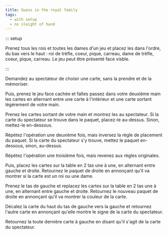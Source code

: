 ```yaml
---
title: Guess in the royal family
tags:
  - with setup
  - no sleight of hand
---
```


::: setup

Prenez tous les rois et toutes les dames d'un jeu et placez les dans l'ordre, du
bas vers le haut : roi de trèfle, coeur, pique, carreau, dame de trèfle, coeur,
pique, carreau. Le jeu peut être présenté face visble.

:::

Demandez au spectateur de choisir une carte, sans la prendre et de la mémoriser.

Puis, prenez le jeu face cachée et faîtes passez dans votre deuxième main les
cartes en alternant entre une carte à l'intérieur et une carte sortant
légèrement de votre main.

Prenez les cartes sortant de votre main et montrez les au spectateur. Si la
carte du spectateur se trouve dans le paquet, placez-le au-dessus. Sinon,
mettez-le en-dessous.

Répétez l'opération une deuxième fois, mais inversez la règle de placement du
paquet. Si la carte du spectateur s'y trouve, mettez le paquet en-dessous,
sinon, au-dessus.

Répétez l'opération une troisième fois, mais revenez aux règles originales.

Puis, placez les cartes sur la table en 2 tas une à une, en alternant entre
gauche et droite. Retournez le paquet de droite en annonçant qu'il va montrer si
la carte est un roi ou une dame.

Prenez le tas de gauche et replacez les cartes sur la table en 2 tas une à une,
en alternant entre gauche et droite. Retournez le nouveau paquet de droite en
annonçant qu'il va montrer la couleur de la carte.

Décalez la carte du haut du tas de gauche vers la gauche et retournez l'autre
carte en annonçant qu'elle montre le signe de la carte du spectateur.

Retournez la toute dernière carte à gauche en disant qu'il s'agit de la carte du
spectateur.
